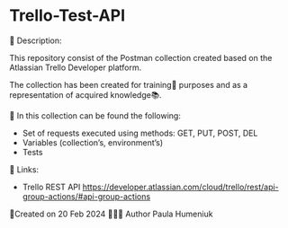 # Trello-Test-API

👋 Description:

This repository consist of the Postman collection created based on the Atlassian Trello Developer platform. 

The collection has been created for training🏀 purposes and as a representation of acquired knowledge📚.

📝 In this collection can be found the following:

* Set of requests executed using methods: GET, PUT, POST, DEL
* Variables (collection’s, environment’s)
* Tests

🔗 Links:
* Trello REST API https://developer.atlassian.com/cloud/trello/rest/api-group-actions/#api-group-actions 


📆Created on 20 Feb 2024 👷🏼‍♀️ Author Paula Humeniuk 
